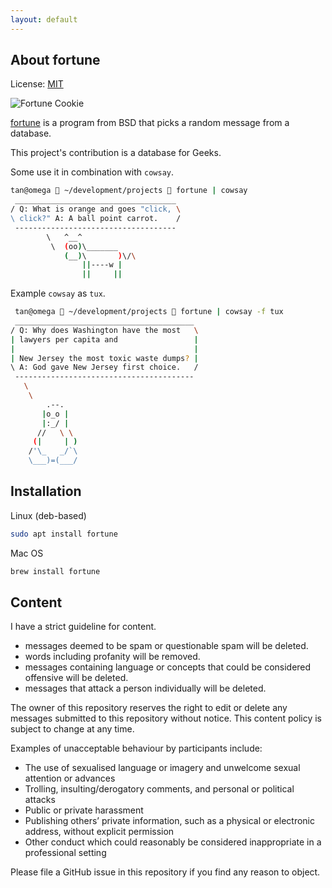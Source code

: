 ```yaml
---
layout: default
---
```


## About fortune

License: [MIT](LICENSE)

![Fortune Cookie](https://upload.wikimedia.org/wikipedia/commons/thumb/d/d2/Fortune_cookies.jpg/320px-Fortune_cookies.jpg)

[fortune](https://en.wikipedia.org/wiki/Fortune_(Unix)) is a program from BSD that picks a random message from a database. 

This project's contribution is a database for Geeks.

Some use it in combination with `cowsay`.

```bash
tan@omega  ~/development/projects  fortune | cowsay
 ____________________________________
/ Q: What is orange and goes "click, \
\ click?" A: A ball point carrot.    /
 ------------------------------------
        \   ^__^
         \  (oo)\_______
            (__)\       )\/\
                ||----w |
                ||     ||
```


Example `cowsay` as `tux`.

```bash
 tan@omega  ~/development/projects  fortune | cowsay -f tux
 ________________________________________
/ Q: Why does Washington have the most   \
| lawyers per capita and                 |
|                                        |
| New Jersey the most toxic waste dumps? |
\ A: God gave New Jersey first choice.   /
 ----------------------------------------
   \
    \
        .--.
       |o_o |
       |:_/ |
      //   \ \
     (|     | )
    /'\_   _/`\
    \___)=(___/
```

## Installation

Linux (deb-based)

```bash
sudo apt install fortune
```

Mac OS
```bash
brew install fortune
```

## Content

I have a strict guideline for content.

- messages deemed to be spam or questionable spam will be deleted. 
- words including profanity will be removed.
- messages containing language or concepts that could be considered offensive will be deleted.
- messages that attack a person individually will be deleted.

The owner of this repository reserves the right to edit or delete any messages submitted to this repository without notice. 
This content policy is subject to change at any time.

Examples of unacceptable behaviour by participants include:

- The use of sexualised language or imagery and unwelcome sexual attention or advances
- Trolling, insulting/derogatory comments, and personal or political attacks
- Public or private harassment
- Publishing others’ private information, such as a physical or electronic address, without explicit permission
- Other conduct which could reasonably be considered inappropriate in a professional setting

Please file a GitHub issue in this repository if you find any reason to object.
